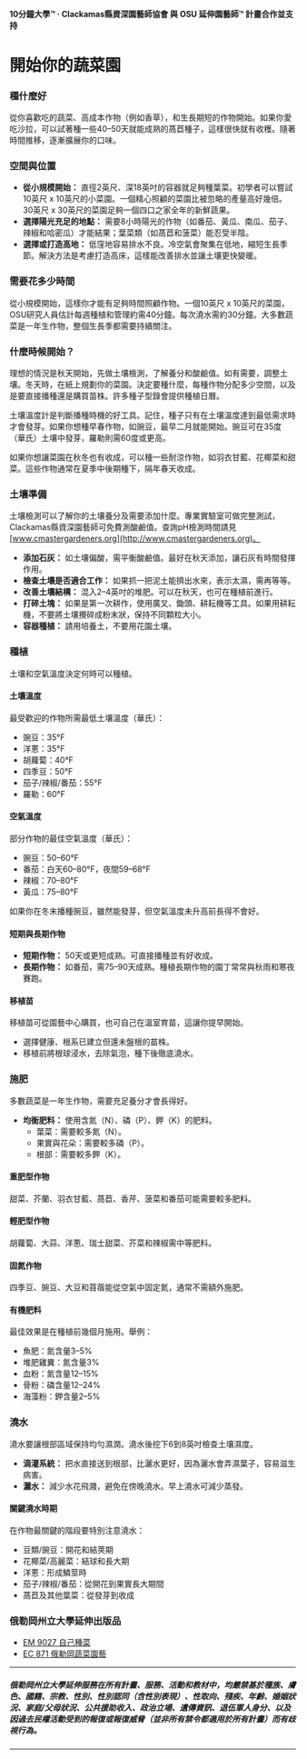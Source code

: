 #### 10分鐘大學™ · Clackamas縣資深園藝師協會 與 OSU 延伸園藝師™ 計畫合作並支持

# 開始你的蔬菜園

### 種什麼好

從你喜歡吃的蔬菜、高成本作物（例如香草），和生長期短的作物開始。如果你愛吃沙拉，可以試著種一些40–50天就能成熟的萵苣種子，這樣很快就有收穫。隨著時間推移，逐漸擴展你的口味。

### 空間與位置

- **從小規模開始：** 直徑2英尺、深18英吋的容器就足夠種葉菜。初學者可以嘗試10英尺 x 10英尺的小菜園。一個精心照顧的菜園比被忽略的產量高好幾倍。30英尺 x 30英尺的菜園足夠一個四口之家全年的新鮮蔬果。
- **選擇陽光充足的地點：** 需要8小時陽光的作物（如番茄、黃瓜、南瓜、茄子、辣椒和哈密瓜）才能結果；葉菜類（如萵苣和菠菜）能忍受半陰。
- **選擇或打造高地：** 低窪地容易排水不良。冷空氣會聚集在低地，縮短生長季節。解決方法是考慮打造高床，這樣能改善排水並讓土壤更快變暖。

### 需要花多少時間

從小規模開始，這樣你才能有足夠時間照顧作物。一個10英尺 x 10英尺的菜園，OSU研究人員估計每週種植和管理約需40分鐘。每次澆水需約30分鐘。大多數蔬菜是一年生作物，整個生長季都需要持續關注。

### 什麼時候開始？

理想的情況是秋天開始，先做土壤檢測，了解養分和酸鹼值。如有需要，調整土壤。冬天時，在紙上規劃你的菜園。決定要種什麼，每種作物分配多少空間，以及是要直接播種還是購買苗株。許多種子型錄會提供種植日曆。

土壤溫度計是判斷播種時機的好工具。記住，種子只有在土壤溫度達到最低需求時才會發芽。如果你想種早春作物，如豌豆，最早二月就能開始。豌豆可在35度（華氏）土壤中發芽，羅勒則需60度或更高。

如果你想讓菜園在秋冬也有收成，可以種一些耐涼作物，如羽衣甘藍、花椰菜和甜菜。這些作物通常在夏季中後期種下，隔年春天收成。

### 土壤準備

土壤檢測可以了解你的土壤養分及需要添加什麼。專業實驗室可做完整測試，Clackamas縣資深園藝師可免費測酸鹼值。查詢pH檢測時間請見 [www.cmastergardeners.org](http://www.cmastergardeners.org)。

- **添加石灰：** 如土壤偏酸，需平衡酸鹼值。最好在秋天添加，讓石灰有時間發揮作用。
- **檢查土壤是否適合工作：** 如果抓一把泥土能擠出水來，表示太濕，需再等等。
- **改善土壤結構：** 混入2–4英吋的堆肥。可以在秋天，也可在種植前進行。
- **打碎土塊：** 如果是第一次耕作，使用廣叉、鋤頭、耕耘機等工具。如果用耕耘機，不要將土壤攪碎成粉末狀，保持不同顆粒大小。
- **容器種植：** 請用培養土，不要用花園土壤。

### 種植

土壤和空氣溫度決定何時可以種植。

#### 土壤溫度

最受歡迎的作物所需最低土壤溫度（華氏）：

- 豌豆：35°F
- 洋蔥：35°F
- 胡蘿蔔：40°F
- 四季豆：50°F
- 茄子/辣椒/番茄：55°F
- 羅勒：60°F

#### 空氣溫度

部分作物的最佳空氣溫度（華氏）：

- 豌豆：50–60°F
- 番茄：白天60–80°F，夜間59–68°F
- 辣椒：70–80°F
- 黃瓜：75–80°F

如果你在冬末播種豌豆，雖然能發芽，但空氣溫度未升高前長得不會好。

#### 短期與長期作物

- **短期作物：** 50天或更短成熟。可直接播種並有好收成。
- **長期作物：** 如番茄，需75–90天成熟。種植長期作物的園丁常常與秋雨和寒夜賽跑。

#### 移植苗

移植苗可從園藝中心購買，也可自己在溫室育苗，這讓你提早開始。

- 選擇健康、根系已建立但還未盤根的苗株。
- 移植前將根球浸水，去除氣泡，種下後徹底澆水。

### 施肥

多數蔬菜是一年生作物，需要充足養分才會長得好。

- **均衡肥料：** 使用含氮（N）、磷（P）、鉀（K）的肥料。
  - 葉菜：需要較多氮（N）。
  - 果實與花朵：需要較多磷（P）。
  - 根部：需要較多鉀（K）。

#### 重肥型作物

甜菜、芥蘭、羽衣甘藍、萵苣、香芹、菠菜和番茄可能需要較多肥料。

#### 輕肥型作物

胡蘿蔔、大蒜、洋蔥、瑞士甜菜、芥菜和辣椒需中等肥料。

#### 固氮作物

四季豆、豌豆、大豆和苜蓿能從空氣中固定氮，通常不需額外施肥。

#### 有機肥料

最佳效果是在種植前幾個月施用。舉例：

- 魚肥：氮含量3–5%
- 堆肥雞糞：氮含量3%
- 血粉：氮含量12–15%
- 骨粉：磷含量12–24%
- 海藻粉：鉀含量2–5%

### 澆水

澆水要讓根部區域保持均勻濕潤。澆水後挖下6到8英吋檢查土壤濕度。

- **滴灌系統：** 把水直接送到根部，比灑水更好，因為灑水會弄濕葉子，容易滋生病害。
- **灑水：** 減少水花飛濺，避免在傍晚澆水。早上澆水可減少蒸發。

#### 關鍵澆水時期

在作物最關鍵的階段要特別注意澆水：

- 豆類/豌豆：開花和結莢期
- 花椰菜/高麗菜：結球和長大期
- 洋蔥：形成鱗莖時
- 茄子/辣椒/番茄：從開花到果實長大期間
- 萵苣及其他葉菜：從發芽到收成

### 俄勒岡州立大學延伸出版品

- [EM 9027 自己種菜](https://catalog.extension.oregonstate.edu/em9027)
- [EC 871 俄勒岡蔬菜園藝](https://catalog.extension.oregonstate.edu/ec871)

---

##### 俄勒岡州立大學延伸服務在所有計畫、服務、活動和教材中，均嚴禁基於種族、膚色、國籍、宗教、性別、性別認同（含性別表現）、性取向、殘疾、年齡、婚姻狀況、家庭/父母狀況、公共援助收入、政治立場、遺傳資訊、退伍軍人身分、以及因過去民權活動受到的報復或報復威脅（並非所有禁令都適用於所有計畫）而有歧視行為。
---